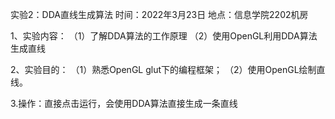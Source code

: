 实验2：DDA直线生成算法
时间：2022年3月23日
地点：信息学院2202机房

1、实验内容：
（1）了解DDA算法的工作原理
（2）使用OpenGL利用DDA算法生成直线

2、实验目的：
（1）熟悉OpenGL glut下的编程框架；
（2）使用OpenGL绘制直线。

3.操作：直接点击运行，会使用DDA算法直接生成一条直线

